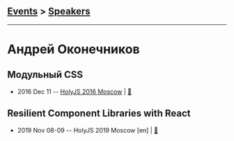 ## [Events](../README.md) > [Speakers](../speakers.md)
---

# Андрей Оконечников

## Модульный CSS
- 2016 Dec 11 -- [HolyJS 2016 Moscow](https://www.youtube.com/watch?v=vYmSYsj-s5w)  | [:notebook:](https://assets.contentful.com/nn534z2fqr9f/6l0ov5ckpOUeaYOIAScuIc/ee1ccd4771084d490efb3a334a262417/Andrey_Okonetchnikov_-_Modular_CSS.pdf)  
## Resilient Component Libraries with React
- 2019 Nov 08-09 -- HolyJS 2019 Moscow [en] | [:notebook:](http://component-driven.io/slides/resilient-component-libraries)  
